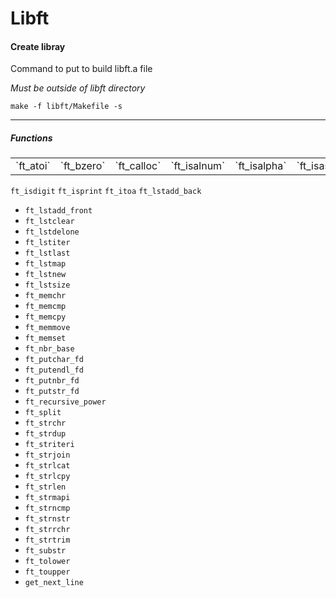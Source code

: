 # Libft

<h4>Create libray</h4>

<p>Command to put to build libft.a file</p>
<i>Must be outside of libft directory</i>

```
make -f libft/Makefile -s
```

----

<h5>Functions</h5>

<table>
  <tr>
    <td>`ft_atoi`</td>
    <td>`ft_bzero`</td>
    <td>`ft_calloc`</td>
    <td>`ft_isalnum`</td>
    <td>`ft_isalpha`</td>
    <td>`ft_isascii`</td>
  </tr>
</table>

`ft_isdigit`
`ft_isprint`
`ft_itoa`
`ft_lstadd_back`
- `ft_lstadd_front`
- `ft_lstclear`
- `ft_lstdelone`
- `ft_lstiter`
- `ft_lstlast`
- `ft_lstmap`
- `ft_lstnew`
- `ft_lstsize`
- `ft_memchr`
- `ft_memcmp`
- `ft_memcpy`
- `ft_memmove`
- `ft_memset`
- `ft_nbr_base`
- `ft_putchar_fd`
- `ft_putendl_fd`
- `ft_putnbr_fd`
- `ft_putstr_fd`
- `ft_recursive_power`
- `ft_split`
- `ft_strchr`
- `ft_strdup`
- `ft_striteri`
- `ft_strjoin`
- `ft_strlcat`
- `ft_strlcpy`
- `ft_strlen`
- `ft_strmapi`
- `ft_strncmp`
- `ft_strnstr`
- `ft_strrchr`
- `ft_strtrim`
- `ft_substr`
- `ft_tolower`
- `ft_toupper`
- `get_next_line`
